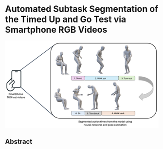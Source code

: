 # Automated Subtask Segmentation of the Timed Up and Go Test via Smartphone RGB Videos

![Pipeline](./pipeline.png)

## Abstract

